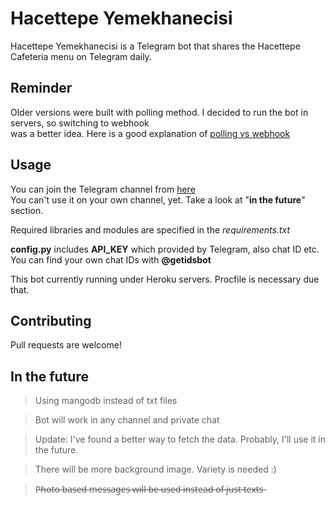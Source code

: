 # Hacettepe Yemekhanecisi
Hacettepe Yemekhanecisi is a Telegram bot that shares the Hacettepe Cafeteria menu on Telegram daily.

## Reminder
Older versions were built with polling method. I decided to run the bot in servers, so switching to webhook\
was a better idea. Here is a good explanation of [polling vs webhook](https://dzone.com/articles/evaluating-webhooks-vs-polling)

## Usage
You can join the Telegram channel from [here](https://t.me/hacettepeyemekhane)\
You can't use it on your own channel, yet. Take a look at "**in the future**" section.

Required libraries and modules are specified in the *requirements.txt*

**config.py** includes **API_KEY** which provided by Telegram, also chat ID etc.
You can find your own chat IDs with **@getidsbot**

This bot currently running under Heroku servers. Procfile is necessary due that.

## Contributing
Pull requests are welcome!

## In the future

>Using mangodb instead of txt files

>Bot will work in any channel and private chat

>Update: I've found a better way to fetch the data. Probably, I'll use it in the future.

>There will be more background image. Variety is needed :)

>P̶h̶o̶t̶o̶ ̶b̶a̶s̶e̶d̶ ̶m̶e̶s̶s̶a̶g̶e̶s̶ ̶w̶i̶l̶l̶ ̶b̶e̶ ̶u̶s̶e̶d̶ ̶i̶n̶s̶t̶e̶a̶d̶ ̶o̶f̶ ̶j̶u̶s̶t̶ ̶t̶e̶x̶t̶s̶

